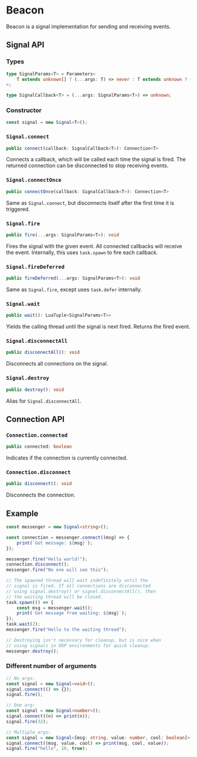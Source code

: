 # Beacon
Beacon is a signal implementation for sending and receiving events.

## Signal API

### Types
```ts
type SignalParams<T> = Parameters<
	T extends unknown[] ? (...args: T) => never : T extends unknown ? (arg: T) => never : () => never
>;

type SignalCallback<T> = (...args: SignalParams<T>) => unknown;
```

### Constructor
```ts
const signal = new Signal<T>();
```

### `Signal.connect`
```ts
public connect(callback: SignalCallback<T>): Connection<T>
```
Connects a callback, which will be called each time the signal is fired. The returned connection can be disconnected to stop receiving events.

### `Signal.connectOnce`
```ts
public connectOnce(callback: SignalCallback<T>): Connection<T>
```
Same as `Signal.connect`, but disconnects itself after the first time it is triggered.

### `Signal.fire`
```ts
public fire(...args: SignalParams<T>): void
```
Fires the signal with the given event. All connected callbacks will receive the event. Internally, this uses `task.spawn` to fire each callback.

### `Signal.fireDeferred`
```ts
public fireDeferred(...args: SignalParams<T>): void
```
Same as `Signal.fire`, except uses `task.defer` internally.

### `Signal.wait`
```ts
public wait(): LuaTuple<SignalParams<T>>
```
Yields the calling thread until the signal is next fired. Returns the fired event.

### `Signal.disconnectAll`
```ts
public disconnectAll(): void
```
Disconnects all connections on the signal.

### `Signal.destroy`
```ts
public destroy(): void
```
Alias for `Signal.disconnectAll`.

## Connection API

### `Connection.connected`
```ts
public connected: boolean
```
Indicates if the connection is currently connected.

### `Connection.disconnect`
```ts
public disconnect(): void
```
Disconnects the connection.

## Example

```ts
const messenger = new Signal<string>();

const connection = messenger.connect((msg) => {
	print(`Got message: ${msg}`);
});

messenger.fire("Hello world!");
connection.disconnect();
messenger.fire("No one will see this");

// The spawned thread will wait indefinitely until the
// signal is fired. If all connections are disconnected
// using signal.destroy() or signal.disconnectAll(), then
// the waiting thread will be closed.
task.spawn(() => {
	const msg = messenger.wait();
	print(`Got message from waiting: ${msg}`);
});
task.wait(2);
messenger.fire("Hello to the waiting thread");

// Destroying isn't necessary for cleanup, but is nice when
// using signals in OOP environments for quick cleanup.
messenger.destroy();
```

### Different number of arguments

```ts
// No args:
const signal = new Signal<void>();
signal.connect(() => {});
signal.fire();

// One arg:
const signal = new Signal<number>();
signal.connect((n) => print(n));
signal.fire(32);

// Multiple args:
const signal = new Signal<[msg: string, value: number, cool: boolean]>();
signal.connect((msg, value, cool) => print(msg, cool, value));
signal.fire("hello", 10, true);
```
